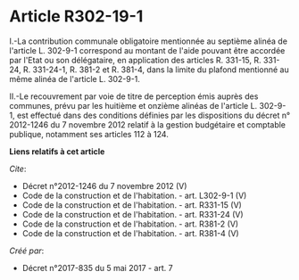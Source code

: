 # Article R302-19-1

I.-La contribution communale obligatoire mentionnée au septième alinéa de l'article L. 302-9-1 correspond au montant de
l'aide pouvant être accordée par l'Etat ou son délégataire, en application des articles R. 331-15, R. 331-24, R. 331-24-1, R.
381-2 et R. 381-4, dans la limite du plafond mentionné au même alinéa de l'article L. 302-9-1. 

II.-Le recouvrement par voie de titre de perception émis auprès des communes, prévu par les huitième et onzième alinéas de
l'article L. 302-9-1, est effectué dans des conditions définies par les dispositions du décret n° 2012-1246 du 7 novembre
2012 relatif à la gestion budgétaire et comptable publique, notamment ses articles 112 à 124.

**Liens relatifs à cet article**

_Cite_:

  - Décret n°2012-1246 du 7 novembre 2012 (V)
  - Code de la construction et de l'habitation. - art. L302-9-1 (V)
  - Code de la construction et de l'habitation. - art. R331-15 (V)
  - Code de la construction et de l'habitation. - art. R331-24 (V)
  - Code de la construction et de l'habitation. - art. R381-2 (V)
  - Code de la construction et de l'habitation. - art. R381-4 (V)

_Créé par_:

  - Décret n°2017-835 du 5 mai 2017 - art. 7
